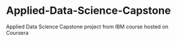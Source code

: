 # Applied-Data-Science-Capstone
Applied Data Science Capstone project from IBM course hosted on Coursera
